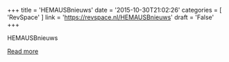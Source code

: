 +++
title = 'HEMAUSBnieuws'
date = '2015-10-30T21:02:26'
categories = [ 
 'RevSpace' 
] 
link = 'https://revspace.nl/HEMAUSBnieuws'
draft = 'False'
+++

<div class="mw-content-ltr mw-parser-output" dir="ltr" lang="en-GB"><p><a class="mw-selflink selflink">HEMAUSBnieuws</a>
</p></div>

[Read more](https://revspace.nl/HEMAUSBnieuws)